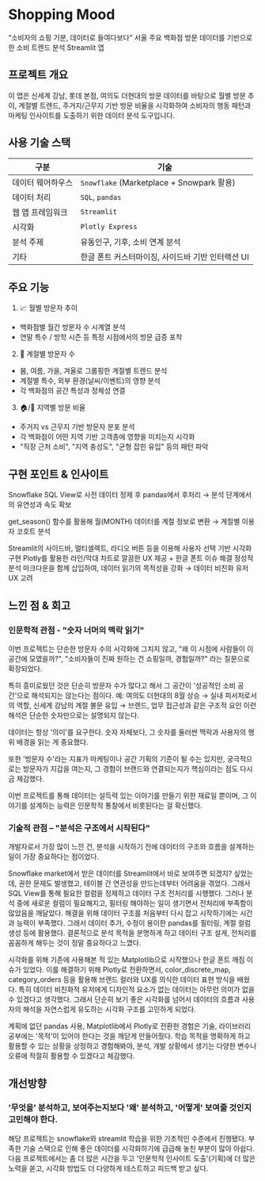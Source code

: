 # Shopping Mood
“소비자의 쇼핑 기분, 데이터로 들여다보다”
서울 주요 백화점 방문 데이터를 기반으로 한 소비 트렌드 분석 Streamlit 앱

## 프로젝트 개요
이 앱은 신세계 강남, 롯데 본점, 여의도 더현대의 방문 데이터를 바탕으로
월별 방문 추이, 계절별 트렌드, 주거지/근무지 기반 방문 비율을 시각화하여
소비자의 행동 패턴과 마케팅 인사이트를 도출하기 위한 데이터 분석 도구입니다.

## 사용 기술 스택

| 구분           | 기술                                      |
| ------------ | --------------------------------------- |
| 데이터 웨어하우스 | `Snowflake` (Marketplace + Snowpark 활용) |
| 데이터 처리    | `SQL`, `pandas`                         |
| 웹 앱 프레임워크 | `Streamlit`                             |
| 시각화       | `Plotly Express`                        |
| 분석 주제     | 유동인구, 기후, 소비 연계 분석                      |
| 기타        | 한글 폰트 커스터마이징, 사이드바 기반 인터랙션 UI           |

## 주요 기능
1. 📈 월별 방문자 추이
- 백화점별 월간 방문자 수 시계열 분석
- 연말 특수 / 방학 시즌 등 특정 시점에서의 방문 급증 포착

2. 🌸 계절별 방문자 수
- 봄, 여름, 가을, 겨울로 그룹핑한 계절별 트렌드 분석
- 계절별 특수, 외부 환경(날씨/이벤트)의 영향 분석
- 각 백화점의 공간 특성과 정체성 연결

3. 🏠/🏢 지역별 방문 비율
- 주거지 vs 근무지 기반 방문자 분포 분석
- 각 백화점이 어떤 지역 기반 고객층에 영향을 미치는지 시각화
- "직장 근처 소비", "지역 충성도", "균형 잡힌 유입" 등의 패턴 파악

## 구현 포인트 & 인사이트
Snowflake SQL View로 사전 데이터 정제 후 pandas에서 후처리
→ 분석 단계에서의 유연성과 속도 확보

get_season() 함수를 활용해 월(MONTH) 데이터를 계절 정보로 변환
→ 계절별 이용자 코호트 분석

Streamlit의 사이드바, 멀티셀렉트, 라디오 버튼 등을 이용해 사용자 선택 기반 시각화 구현
Plotly를 활용한 라인/막대 차트로 깔끔한 UX 제공 + 한글 폰트 이슈 해결
정성적 분석 마크다운을 함께 삽입하여, 데이터 읽기의 목적성을 강화
→ 데이터 비친화 유저 UX 고려

## 느낀 점 & 회고
### 인문학적 관점 - "숫자 너머의 맥락 읽기"
이번 프로젝트는 단순한 방문자 수의 시각화에 그치지 않고,
"왜 이 시점에 사람들이 이 공간에 모였을까?",
"소비자들이 진짜 원하는 건 쇼핑일까, 경험일까?"
라는 질문으로 확장되었다.

특히 흥미로웠던 것은 
단순히 방문자 수가 많다고 해서 그 공간이 '성공적인 소비 공간'으로 해석되지는 않는다는 점이다.
예: 여의도 더현대의 8월 상승 → 실내 피서처로서의 역할, 신세계 강남의 계절 불문 유입 → 브랜드, 업무 접근성과 같은 구조적 요인
이런 해석은 단순한 숫자만으로는 설명되지 않는다.

데이터는 항상 '의미'를 요구한다.
숫자 자체보다, 그 숫자를 둘러싼 맥락과 사용자의 행위 배경을 읽는 게 중요했다.

또한 '방문자 수'라는 지표가 마케팅이나 공간 기획의 기준이 될 수는 있지만,
궁극적으로는 방문자가 지갑을 여는지,
그 경험이 브랜드와 연결되는지가 핵심이라는 점도 다시금 체감했다.

이번 프로젝트를 통해 데이터는 설득력 있는 이야기를 만들기 위한 재료일 뿐이며,
그 이야기를 설계하는 능력은 인문학적 통찰에서 비롯된다는 걸 확신했다.

### 기술적 관점 – "분석은 구조에서 시작된다"
개발자로서 가장 많이 느낀 건,
분석을 시작하기 전에 데이터의 구조와 흐름을 설계하는 일이 가장 중요하다는 점이었다.

Snowflake market에서 받은 데이터를 Streamlit에서 바로 보여주면 되겠지? 싶었는데,
권한 문제도 발생했고, 테이블 간 연관성을 만드는데부터 어려움을 겪었다.
그래서 SQL View를 통해 필요한 컬럼을 정제하고 데이터 구조 전처리를 시행했다.
그러나 분석 중에 새로운 컬럼이 필요해지고, 필터링 해야하는 일이 생기면서 전처리에 부족함이 많았음을 깨달았다.
해결을 위해 데이터 구조를 처음부터 다시 잡고 시작하기에는 시간과 능력이 부족했다.
그래서 데이터 추가, 수정이 용이한 pandas를 필터링, 계절 컬럼 생성 등에 활용했다.
결론적으로 분석 목적을 분명하게 하고 데이터 구조 설게, 전처리를 꼼꼼하게 해두는 것이 정말 중요하다고 느꼈다.

시각화를 위해 기존에 사용해본 적 있는 Matplotlib으로 시작했으나 한글 폰트 깨짐 이슈가 있었다.
이를 해결하기 위해 Plotly로 전환하면서,
color_discrete_map, category_orders 등을 활용해
브랜드 컬러와 UX를 의식한 데이터 표현 방식을 배웠다.
특히 데이터 비친화적 유저에게 디자인적 요소가 없는 데이터는
아무런 의미가 없을 수 있겠다고 생각했다.
그래서 단순히 보기 좋은 시각화를 넘어서
데이터의 흐름과 사용자의 해석을 자연스럽게 유도하는 시각화 구조를 고민하게 되었다.

계획에 없던 pandas 사용, Matplotlib에서 Plotly로 전환한 경험은
기술, 라이브러리 공부에는 '목적'이 있어야 한다는 것을 깨닫게 만들어줬다.
학습 목적을 명확하게 하고 활용할 수 있는 상황을 상정하고 경험해봐야,
분석, 개발 상황에서 생기는 다양한 변수나 오류에 적절히 활용할 수 있겠다고 체감했다.


## 개선방향
### '무엇을' 분석하고, 보여주는지보다 '왜' 분석하고, '어떻게' 보여줄 것인지 고민해야 한다.
해당 프로젝트는 snowflake와 streamlit 학습을 위한 기초적인 수준에서 진행됐다.
부족한 기술 스택으로 인해 좋은 데이터를 시각화하기에 급급해 놓친 부분이 많아 아쉽다.
다음 프로젝트에서는 좀 더 많은 시간을 두고 '인문학적 인사이트 도출'(기획)에 더 많은 노력을 쏟고,
시각화 방법도 더 다양하게 테스트하고 피드백 받고 싶다.
